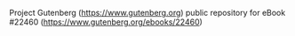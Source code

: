 Project Gutenberg (https://www.gutenberg.org) public repository for eBook #22460 (https://www.gutenberg.org/ebooks/22460)
